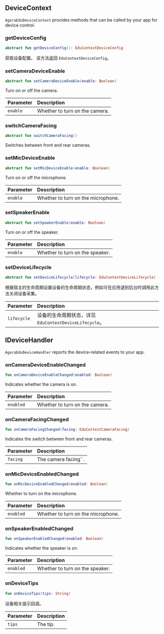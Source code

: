 ## DeviceContext

`AgoraEduDeviceContext` provides methods that can be called by your app for device control.

### getDeviceConfig

```kotlin
abstract fun getDeviceConfig(): EduContextDeviceConfig
```

获取设备配置。 该方法返回 `EduContextDeviceConfig`。

### setCameraDeviceEnable

```kotlin
abstract fun setCameraDeviceEnable(enable: Boolean)
```

Turn on or off the camera.

| Parameter | Description |
| :------- | :--------------- |
| `enable` | Whether to turn on the camera. |

### switchCameraFacing

```kotlin
abstract fun switchCameraFacing()
```

Switches between front and rear cameras.

### setMicDeviceEnable

```kotlin
abstract fun setMicDeviceEnable(enable: Boolean)
```

Turn on or off the microphone.

| Parameter | Description |
| :------- | :--------------- |
| `enable` | Whether to turn on the microphone. |

### setSpeakerEnable

```kotlin
abstract fun setSpeakerEnable(enable: Boolean)
```

Turn on or off the speaker.

| Parameter | Description |
| :------- | :--------------- |
| `enable` | Whether to turn on the speaker. |

### setDeviceLifecycle

```kotlin
abstract fun setDeviceLifecycle(lifecycle: EduContextDeviceLifecycle)
```

根据宿主的生命周期设置设备的生命周期状态，例如可在应用退到后台时调用此方法关闭设备采集。

| Parameter | Description |
| :---------- | :----------------------------------------------------- |
| `lifecycle` | 设备的生命周期状态，详见 `EduContextDeviceLifecycle`。 |

## IDeviceHandler

`AgoraEduDeviceHandler` reports the device-related events to your app.

### onCameraDeviceEnableChanged

```kotlin
fun onCameraDeviceEnableChanged(enabled: Boolean)
```

Indicates whether the camera is on.

| Parameter | Description |
| :-------- | :--------------- |
| `enabled` | Whether to turn on the camera. |

### onCameraFacingChanged

```kotlin
fun onCameraFacingChanged(facing: EduContextCameraFacing)
```

Indicates the switch between front and rear cameras.

| Parameter | Description |
| :------- | :------------------------------------------ |
| `facing` | The camera facing``. |

### onMicDeviceEnabledChanged

```kotlin
fun onMicDeviceEnabledChanged(enabled: Boolean)
```

Whether to turn on the microphone.

| Parameter | Description |
| :-------- | :--------------- |
| `enabled` | Whether to turn on the microphone. |

### onSpeakerEnabledChanged

```kotlin
fun onSpeakerEnabledChanged(enabled: Boolean)
```

Indicates whether the speaker is on.

| Parameter | Description |
| :-------- | :--------------- |
| `enabled` | Whether to turn on the speaker. |

### onDeviceTips

```kotlin
fun onDeviceTips(tips: String)
```

设备相关提示回调。

| Parameter | Description |
| :----- | :--------- |
| `tips` | The tip. |

